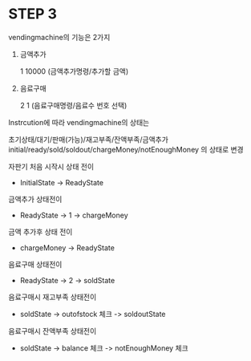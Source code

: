 # STEP 3

vendingmachine의 기능은 2가지

1. 금액추가

   1 10000	(금액추가명령/추가할 금액)

2. 음료구매 

   2 1  			(음료구매명령/음료수 번호 선택)

Instrcution에 따라 vendingmachine의 상태는

초기상태/대기/판매(가능)/재고부족/잔액부족/금액추가initial/ready/sold/soldout/chargeMoney/notEnoughMoney 의 상태로 변경



자판기 처음 시작시 상태 전이

- InitialState -> ReadyState

금액추가 상태전이

- ReadyState -> 1 -> chargeMoney

금액 추가후 상태 전이

- chargeMoney -> ReadyState

음료구매 상태전이 

- ReadyState -> 2 -> soldState

음료구매시 재고부족 상태전이

- soldState -> outofstock 체크 -> soldoutState

음료구매시 잔액부족 상태전이

- soldState -> balance 체크 -> notEnoughMoney 체크

